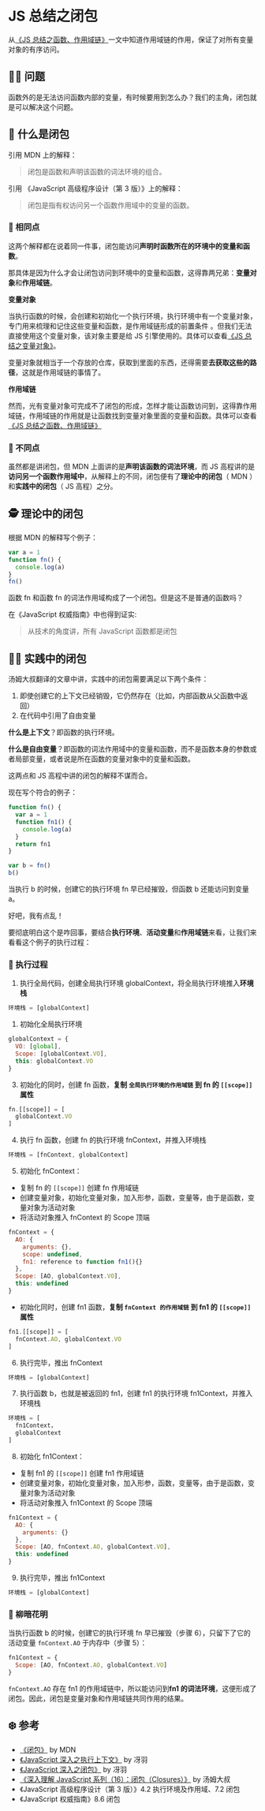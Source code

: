 # JS 总结之闭包

从[《JS 总结之函数、作用域链》](https://github.com/KaronAmI/blog/issues/25)一文中知道作用域链的作用，保证了对所有变量对象的有序访问。

## 👩‍🎨‍ 问题

函数外的是无法访问函数内部的变量，有时候要用到怎么办？我们的主角，闭包就是可以解决这个问题。

## 👷 什么是闭包

引用 MDN 上的解释：

> 闭包是函数和声明该函数的词法环境的组合。

引用 《JavaScript 高级程序设计（第 3 版）》上的解释：

> 闭包是指有权访问另一个函数作用域中的变量的函数。

### 🐳 相同点

这两个解释都在说着同一件事，闭包能访问**声明时函数所在的环境中的变量和函数**。

那具体是因为什么才会让闭包访问到环境中的变量和函数，这得靠两兄弟：**变量对象**和**作用域链**。

**变量对象**

当执行函数的时候，会创建和初始化一个执行环境，执行环境中有一个变量对象，专门用来梳理和记住这些变量和函数，是作用域链形成的前置条件 。但我们无法直接使用这个变量对象，该对象主要是给 JS 引擎使用的。具体可以查看[《JS 总结之变量对象》](https://github.com/KaronAmI/blog/issues/27)。

变量对象就相当于一个存放的仓库，获取到里面的东西，还得需要**去获取这些的路径**，这就是作用域链的事情了。

**作用域链**

然而，光有变量对象可完成不了闭包的形成，怎样才能让函数访问到，这得靠作用域链，作用域链的作用就是让函数找到变量对象里面的变量和函数。具体可以查看[《JS 总结之函数、作用域链》](https://github.com/KaronAmI/blog/issues/25)

### 🐬 不同点

虽然都是讲闭包，但 MDN 上面讲的是**声明该函数的词法环境**，而 JS 高程讲的是**访问另一个函数作用域中**，从解释上的不同，闭包便有了**理论中的闭包**（ MDN ）和**实践中的闭包**（ JS 高程）之分。

## 🕵 理论中的闭包

根据 MDN 的解释写个例子：

```js
var a = 1
function fn() {
  console.log(a)
}
fn()
```

函数 fn 和函数 fn 的词法作用域构成了一个闭包。但是这不是普通的函数吗？

在《JavaScript 权威指南》中也得到证实:

> 从技术的角度讲，所有 JavaScript 函数都是闭包

## 👨‍💻‍ 实践中的闭包

汤姆大叔翻译的文章中讲，实践中的闭包需要满足以下两个条件：

1. 即使创建它的上下文已经销毁，它仍然存在（比如，内部函数从父函数中返回）
2. 在代码中引用了自由变量

**什么是上下文**？即函数的执行环境。

**什么是自由变量**？即函数的词法作用域中的变量和函数，而不是函数本身的参数或者局部变量，或者说是所在函数的变量对象中的变量和函数。

这两点和 JS 高程中讲的闭包的解释不谋而合。

现在写个符合的例子：

```js
function fn() {
  var a = 1
  function fn1() {
    console.log(a)
  }
  return fn1
}

var b = fn()
b()
```

当执行 b 的时候，创建它的执行环境 fn 早已经摧毁，但函数 b 还能访问到变量 a。

好吧，我有点乱！

要彻底明白这个是咋回事，要结合**执行环境**、**活动变量**和**作用域链**来看，让我们来看看这个例子的执行过程：

### 🍑 执行过程

1. 执行全局代码，创建全局执行环境 globalContext，将全局执行环境推入**环境栈**

```js
环境栈 = [globalContext]
```

1. 初始化全局执行环境

```js
globalContext = {
  VO: [global],
  Scope: [globalContext.VO],
  this: globalContext.VO
}
```

3. 初始化的同时，创建 fn 函数，**复制 `全局执行环境的作用域链` 到 fn 的 `[[scope]]` 属性**

```js
fn.[[scope]] = [
  globalContext.VO
]
```

4. 执行 fn 函数，创建 fn 的执行环境 fnContext，并推入环境栈

```js
环境栈 = [fnContext, globalContext]
```

5. 初始化 fnContext：

- 复制 fn 的 `[[scope]]` 创建 fn 作用域链
- 创建变量对象，初始化变量对象，加入形参，函数，变量等，由于是函数，变量对象为活动对象
- 将活动对象推入 fnContext 的 Scope 顶端

```js
fnContext = {
  AO: {
    arguments: {},
    scope: undefined,
    fn1: reference to function fn1(){}
  },
  Scope: [AO, globalContext.VO],
  this: undefined
}
```

- 初始化同时，创建 fn1 函数，**复制 `fnContext 的作用域链` 到 fn1 的 `[[scope]]` 属性**

```js
fn1.[[scope]] = [
  fnContext.AO, globalContext.VO
]
```

6. 执行完毕，推出 fnContext

```js
环境栈 = [globalContext]
```

7. 执行函数 b，也就是被返回的 fn1，创建 fn1 的执行环境 fn1Context，并推入环境栈

```js
环境栈 = [
  fn1Context，
  globalContext
]
```

8. 初始化 fn1Context：

- 复制 fn1 的 `[[scope]]` 创建 fn1 作用域链
- 创建变量对象，初始化变量对象，加入形参，函数，变量等，由于是函数，变量对象为活动对象
- 将活动对象推入 fn1Context 的 Scope 顶端

```js
fn1Context = {
  AO: {
    arguments: {}
  },
  Scope: [AO, fnContext.AO, globalContext.VO],
  this: undefined
}
```

9. 执行完毕，推出 fn1Context

```js
环境栈 = [globalContext]
```

### 🍓 柳暗花明

当执行函数 b 的时候，创建它的执行环境 fn 早已摧毁（步骤 6），只留下了它的活动变量 `fnContext.AO` 于内存中（步骤 5）：

```js
fn1Context = {
  Scope: [AO, fnContext.AO, globalContext.VO]
}
```

`fnContext.AO` 存在 fn1 的作用域链中，所以能访问到**fn1 的词法环境**，这便形成了闭包。因此，闭包是变量对象和作用域链共同作用的结果。

## ❄️ 参考

- [《闭包》](https://developer.mozilla.org/zh-CN/docs/Web/JavaScript/Closures) by MDN
- [《JavaScript 深入之执行上下文》](https://github.com/mqyqingfeng/Blog/issues/8) by 冴羽
- [《JavaScript 深入之闭包》](https://github.com/mqyqingfeng/Blog/issues/9) by 冴羽
- [《深入理解 JavaScript 系列（16）：闭包（Closures）》](http://www.cnblogs.com/TomXu/archive/2012/01/31/2330252.html) by 汤姆大叔
- 《JavaScript 高级程序设计（第 3 版）》4.2 执行环境及作用域、7.2 闭包
- 《JavaScript 权威指南》8.6 闭包
